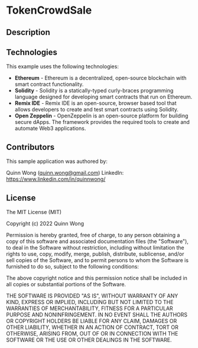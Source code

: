 # TokenCrowdSale

## Description


## Technologies

This example uses the following technologies:

- **Ethereum** - Ethereum is a decentralized, open-source blockchain with smart contract functionality.
- **Solidity** - Solidity is a statically-typed curly-braces programming language designed for developing smart contracts that run on Ethereum.
- **Remix IDE** - Remix IDE is an open-source, browser based tool that allows developers to create and test smart contracts using Solidity.
- **Open Zeppelin** - OpenZeppelin is an open-source platform for building secure dApps. The framework provides the required tools to create and automate Web3 applications.

## Contributors

This sample application was authored by:

Quinn Wong (quinn.wong@gmail.com)
LinkedIn: https://www.linkedin.com/in/quinnwong/

## License

The MIT License (MIT)

Copyright (c) 2022 Quinn Wong

Permission is hereby granted, free of charge, to any person obtaining a copy of this software and associated documentation files (the "Software"), to deal in the Software without restriction, including without limitation the rights to use, copy, modify, merge, publish, distribute, sublicense, and/or sell copies of the Software, and to permit persons to whom the Software is furnished to do so, subject to the following conditions:

The above copyright notice and this permission notice shall be included in all copies or substantial portions of the Software.

THE SOFTWARE IS PROVIDED "AS IS", WITHOUT WARRANTY OF ANY KIND, EXPRESS OR IMPLIED, INCLUDING BUT NOT LIMITED TO THE WARRANTIES OF MERCHANTABILITY, FITNESS FOR A PARTICULAR PURPOSE AND NONINFRINGEMENT. IN NO EVENT SHALL THE AUTHORS OR COPYRIGHT HOLDERS BE LIABLE FOR ANY CLAIM, DAMAGES OR OTHER LIABILITY, WHETHER IN AN ACTION OF CONTRACT, TORT OR OTHERWISE, ARISING FROM, OUT OF OR IN CONNECTION WITH THE SOFTWARE OR THE USE OR OTHER DEALINGS IN THE SOFTWARE.
